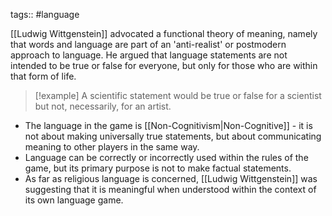 tags:: #language 

[[Ludwig Wittgenstein]] advocated a functional theory of meaning, namely that words and language are part of an 'anti-realist' or postmodern approach to language. He argued that language statements are not intended to be true or false for everyone, but only for those who are within that form of life. 

> [!example]
> A scientific statement would be true or false for a scientist but not, necessarily, for an artist.

- The language in the game is [[Non-Cognitivism|Non-Cognitive]] - it is not about making universally true statements, but about communicating meaning to other players in the same way. 
- Language can be correctly or incorrectly used within the rules of the game, but its primary purpose is not to make factual statements. 
- As far as religious language is concerned, [[Ludwig Wittgenstein]] was suggesting that it is meaningful when understood within the context of its own language game. 